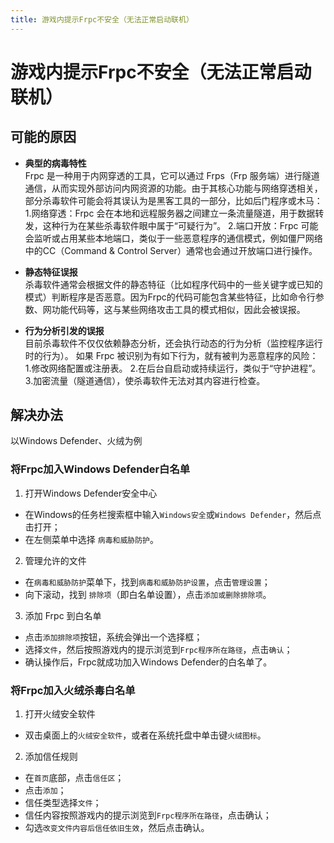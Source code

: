 ```yaml
---
title: 游戏内提示Frpc不安全（无法正常启动联机）
---
```

# 游戏内提示Frpc不安全（无法正常启动联机）

## 可能的原因

- **典型的病毒特性**  
Frpc 是一种用于内网穿透的工具，它可以通过 Frps（Frp 服务端）进行隧道通信，从而实现外部访问内网资源的功能。由于其核心功能与网络穿透相关，部分杀毒软件可能会将其误认为是黑客工具的一部分，比如后门程序或木马：
1.网络穿透：Frpc 会在本地和远程服务器之间建立一条流量隧道，用于数据转发，这种行为在某些杀毒软件眼中属于“可疑行为”。
2.端口开放：Frpc 可能会监听或占用某些本地端口，类似于一些恶意程序的通信模式，例如僵尸网络中的CC（Command & Control Server）通常也会通过开放端口进行操作。

- **静态特征误报**  
杀毒软件通常会根据文件的静态特征（比如程序代码中的一些关键字或已知的模式）判断程序是否恶意。因为Frpc的代码可能包含某些特征，比如命令行参数、网功能代码等，这与某些网络攻击工具的模式相似，因此会被误报。

- **行为分析引发的误报**  
目前杀毒软件不仅仅依赖静态分析，还会执行动态的行为分析（监控程序运行时的行为）。
如果 Frpc 被识别为有如下行为，就有被判为恶意程序的风险：
1.修改网络配置或注册表。
2.在后台自启动或持续运行，类似于“守护进程”。
3.加密流量（隧道通信），使杀毒软件无法对其内容进行检查。

## 解决办法

以Windows Defender、火绒为例

### 将Frpc加入Windows Defender白名单

1. 打开Windows Defender安全中心

- 在Windows的任务栏搜索框中输入`Windows安全`或`Windows Defender`，然后点击打开；
- 在左侧菜单中选择 `病毒和威胁防护`。

2. 管理允许的文件

- 在`病毒和威胁防护`菜单下，找到`病毒和威胁防护设置`，点击`管理设置`；
- 向下滚动，找到 `排除项`（即白名单设置），点击`添加或删除排除项`。

3. 添加 Frpc 到白名单

- 点击`添加排除项`按钮，系统会弹出一个选择框；
- 选择`文件`，然后按照游戏内的提示浏览到`Frpc程序所在路径`，点击`确认`；
- 确认操作后，Frpc就成功加入Windows Defender的白名单了。

### 将Frpc加入火绒杀毒白名单

1. 打开火绒安全软件

- 双击桌面上的`火绒安全软件`，或者在系统托盘中单击键`火绒图标`。

2. 添加信任规则

- 在`首页`底部，点击`信任区`；
- 点击`添加`；
- 信任类型选择`文件`；
- 信任内容按照游戏内的提示浏览到`Frpc程序所在路径`，点击确认；
- 勾选`改变文件内容后信任依旧生效`，然后点击确认。

